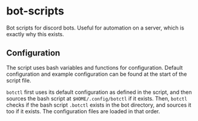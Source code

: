 # bot-scripts
Bot scripts for discord bots. Useful for automation on a server, which is exactly why this exists.

## Configuration
The script uses bash variables and functions for configuration. Default configuration and example configuration can be found at the start of the script file.

`botctl` first uses its default configuration as defined in the script, and then sources the bash script at `$HOME/.config/botctl` if it exists. Then, `botctl` checks if the bash script `.botctl` exists in the bot directory, and sources it too if it exists. The configuration files are loaded in that order.
